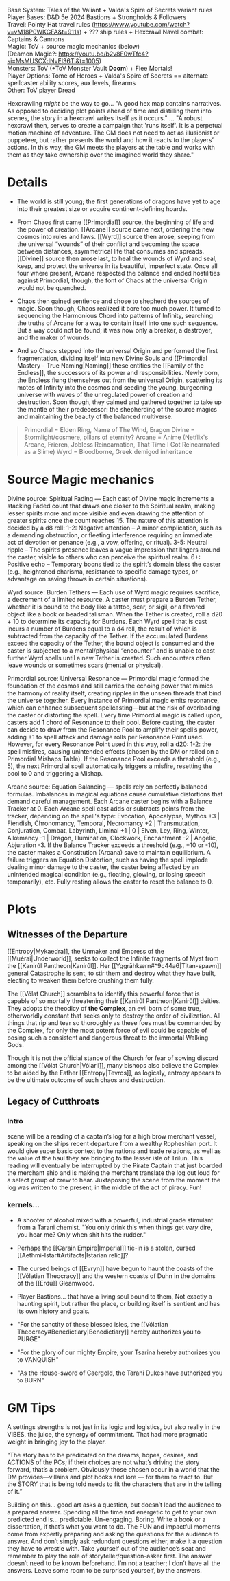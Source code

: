 Base System: Tales of the Valiant + Valda's Spire of Secrets variant rules  
Player Bases: D&D 5e 2024 Bastions + Strongholds & Followers  
Travel: Pointy Hat travel rules (https://www.youtube.com/watch?v=vM18P0WKGFA&t=911s) + ??? ship rules + Hexcrawl
Navel combat: Captains & Cannons  
Magic: ToV + source magic mechanics (below)  
(Deamon Magic?: https://youtu.be/b2v8F0wTfc4?si=MsMUSCXdNvEl36Ti&t=1005)  
Monsters: ToV (+ToV Monster Vault **Doom**) + Flee Mortals!  
Player Options: Tome of Heroes + Valda's Spire of Secrets == alternate spellcaster ability scores, aux levels, firearms  
Other: ToV player Dread  


Hexcrawling _might_ be the way to go... "A good hex map contains narratives. As opposed to deciding plot points ahead of time and distilling them into scenes, the story in a hexcrawl writes itself as it occurs." ... "A robust hexcrawl then, serves to create a campaign that 'runs itself'. It is a perpetual motion machine of adventure. The GM does not need to act as illusionist or puppeteer, but rather presents the world and how it reacts to the players’ actions. In this way, the GM meets the players at the table and works with them as they take ownership over the imagined world they share."

# Details
- The world is still young; the first generations of dragons have yet to age into their greatest size or acquire continent-defining hoards.

 - From Chaos first came [[Primordial]] source, the beginning of life and the power of creation. [[Arcane]] source came next, ordering the new cosmos into rules and laws. [[Wyrd]] source then arose, seeping from the universal “wounds” of their conflict and becoming the space between distances, asymmetrical life that consumes and spreads. [[Divine]] source then arose last, to heal the wounds of Wyrd and seal, keep, and protect the universe in its beautiful, imperfect state. Once all four where present, Arcane respected the balance and ended hostilities against Primordial, though, the font of Chaos at the universal Origin would not be quenched.
 - Chaos then gained sentience and chose to shepherd the sources of magic. Soon though, Chaos realized it bore too much power. It turned to sequencing the Harmonious Chord into patterns of Infinity, searching the truths of Arcane for a way to contain itself into one such sequence. But a way could not be found; it was now only a breaker, a destroyer, and the maker of wounds. 
 - And so Chaos stepped into the universal Origin and performed the first fragmentation, dividing itself into new Divine Souls and [[Primordial Mastery - True Naming|Naming]] these entities the [[Family of the Endless]], the successors of its power and responsibilities. Newly born, the Endless flung themselves out from the universal Origin, scattering its motes of Infinity into the cosmos and seeding the young, burgeoning universe with waves of the unregulated power of creation and destruction. Soon though, they calmed and gathered together to take up the mantle of their predecessor: the shepherding of the source magics and maintaining the beauty of the balanced multiverse.
 
>Primordial = Elden Ring, Name of The Wind, Eragon
>Divine = Stormlight/cosmere, pillars of eternity?
>Arcane = Anime (Netflix's Arcane, Frieren, Jobless Reincarnation, That Time I Got Reincarnated as a Slime)
>Wyrd = Bloodborne, Greek demigod inheritance

# Source Magic mechanics
Divine source: Spiritual Fading — Each cast of Divine magic increments a stacking Faded count that draws one closer to the Spiritual realm, making lesser spirits more and more visible and even drawing the attention of greater spirits once the count reaches 15. The nature of this attention is decided by a d8 roll: 1-2: Negative attention – A minor complication, such as a demanding obstruction, or fleeting interference requiring an immediate act of devotion or penance (e.g., a vow, offering, or ritual). 3-5: Neutral ripple – The spirit’s presence leaves a vague impression that lingers around the caster, visible to others who can perceive the spiritual realm. 6+: Positive echo – Temporary boons tied to the spirit’s domain bless the caster (e.g., heightened charisma, resistance to specific damage types, or advantage on saving throws in certain situations).  

Wyrd source: Burden Tethers — Each use of Wyrd magic requires sacrifice, a decrement of a limited resource. A caster must prepare a Burden Tether, whether it is bound to the body like a tattoo, scar, or sigil, or a favored object like a book or beaded talisman. When the Tether is created, roll a d20 + 10 to determine its capacity for Burdens. Each Wyrd spell that is cast incurs a number of Burdens equal to a d4 roll, the result of which is subtracted from the capacity of the Tether. If the accumulated Burdens exceed the capacity of the Tether, the bound object is consumed and the caster is subjected to a mental/physical “encounter” and is unable to cast further Wyrd spells until a new Tether is created. Such encounters often leave wounds or sometimes scars (mental or physical).  

Primordial source: Universal Resonance — Primordial magic formed the foundation of the cosmos and still carries the echoing power that mimics the harmony of reality itself, creating ripples in the unseen threads that bind the universe together. Every instance of Primordial magic emits resonance, which can enhance subsequent spellcasting—but at the risk of overloading the caster or distorting the spell. Every time Primordial magic is called upon, casters add 1 chord of Resonance to their pool. Before casting, the caster can decide to draw from the Resonance Pool to amplify their spell’s power, adding +1 to spell attack and damage rolls per Resonance Point used. However, for every Resonance Point used in this way, roll a d20: 1-2: the spell misfires, causing unintended effects (chosen by the DM or rolled on a Primordial Mishaps Table). If the Resonance Pool exceeds a threshold (e.g., 5), the next Primordial spell automatically triggers a misfire, resetting the pool to 0 and triggering a Mishap.  

Arcane source: Equation Balancing — spells rely on perfectly balanced formulas. Imbalances in magical equations cause cumulative distortions that demand careful management. Each Arcane caster begins with a Balance Tracker at 0. Each Arcane spell cast adds or subtracts points from the tracker, depending on the spell's type: Evocation, Apocalypse, Mythos +3 | Fiendish, Chronomancy, Temporal, Necromancy +2 | Transmutation, Conjuration, Combat, Labyrinth, Liminal +1 | 0 | Elven, Ley, Ring, Winter, Alkemancy -1 | Dragon, Illumination, Clockwork, Enchantment -2 | Angelic, Abjuration -3. If the Balance Tracker exceeds a threshold (e.g., +10 or -10), the caster makes a Constitution (Arcana) save to maintain equilibrium. A failure triggers an Equation Distortion, such as having the spell implode dealing minor damage to the caster, the caster being affected by an unintended magical condition (e.g., floating, glowing, or losing speech temporarily), etc. Fully resting allows the caster to reset the balance to 0.



# Plots
## Witnesses of the Departure
[[Entropy|Mykaedra]], the Unmaker and Empress of the [[Muérai|Underworld]], seeks to collect the Infinite fragments of Myst from the [[Kanirûl Pantheon|Kanirûl]]. Her [[Yggrāhkærn#^9c44a6|Titan-spawn]] general Catastrophe is sent, to stir them and destroy what they have built, electing to weaken them before crushing them fully.

The [[Vólat Church]] scrambles to identify this powerful force that is capable of so mortally threatening their [[Kanirûl Pantheon|Kanirûl]] deities. They adopts the theodicy of **the Complex**, an evil born of some true, otherworldly constant that seeks only to destroy the order of civilization. All things that rip and tear so thoroughly as these foes must be commanded by the Complex, for only the most potent force of evil could be capable of posing such a consistent and dangerous threat to the immortal Walking Gods. 

Though it is not the official stance of the Church for fear of sowing discord among the [[Vólat Church|Vólaril]], many bishops also believe the Complex to be aided by the Father [[Entropy|Tevros]], as logicaly, entropy appears to be the ultimate outcome of such chaos and destruction.

## Legacy of Cutthroats
### Intro
scene will be a reading of a captain’s log for a high brow merchant vessel, speaking on the ships recent departure from a wealthy Ropheshian port. It would give super basic context to the nations and trade relations, as well as the value of the haul they are bringing to the lesser isle of Trilun. This reading will eventually be interrupted by the Pirate Captain that just boarded the merchant ship and is making the merchant translate the log out loud for a select group of crew to hear. Juxtaposing the scene from the moment the log was written to the present, in the middle of the act of piracy. Fun!

### kernels...
- A shooter of alcohol mixed with a powerful, industrial grade stimulant from a Tarani chemist.
"You only drink this when things get *very* dire, you hear me? Only when shit hits the rudder."

- Perhaps the [[Carain Empire|Imperial]] tie-in is a stolen, cursed [[Aethmi-Istar#Artifacts|Istarian relic]]?

- The cursed beings of [[Evryn]] have begun to haunt the coasts of the [[Vólatian Theocracy]] and the western coasts of Duhn in the domains of the [[Erdú]] Gleamwood.

- Player Bastions... that have a living soul bound to them, Not exactly a haunting spirit, but rather the place, or building itself is sentient and has its own history and goals.

- "For the sanctity of these blessed isles, the [[Vólatian Theocracy#Benedictiary|Benedictiary]] hereby authorizes you to PURGE"
- "For the glory of our mighty Empire, your Tsarina hereby authorizes you to VANQUISH"
- "As the House-sword of Caergold, the Tarani Dukes have authorized you to BURN"


# GM Tips
A settings strengths is not just in its logic and logistics, but also really in the VIBES, the juice, the synergy of commitment. That had more pragmatic weight in bringing joy to the player. 

“The story has to be predicated on the dreams, hopes, desires, and ACTIONS of the PCs; if their choices are not what’s driving the story forward, that’s a problem. Obviously those chosen occur in a world that the DM provides—villains and plot hooks and lore — for them to react to. But the STORY that is being told needs to fit the characters that are in the telling of it.”

Building on this… good art asks a question, but doesn’t lead the audience to a prepared answer. Spending all the time and energetic to get to your own predicted end is… predictable. Un-engaging. Boring. Write a book or a dissertation, if that’s what you want to do. The FUN and impactful moments come from expertly preparing and asking the questions for the audience to answer. And don’t simply ask redundant questions either, make it a question they have to wrestle with. Take yourself out of the audience’s seat and remember to play the role of storyteller/question-asker first. The answer doesn’t need to be known beforehand. I’m not a teacher; I don’t have all the answers. Leave some room to be surprised yourself, by the answers.